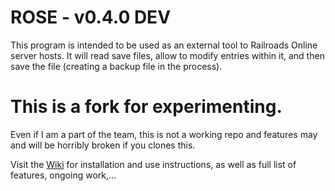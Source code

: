 # ROSE - v0.4.0 DEV

This program is intended to be used as an external tool to Railroads Online server hosts. It will read save files, allow to modify entries within it, and then save the file (creating a backup file in the process).

# This is a fork for experimenting.

Even if I am a part of the team, this is not a working repo and features may and will be horribly broken if you clones this.

Visit the [Wiki](https://github.com/JennyKmu/RRO_savefile_editor/wiki) for installation and use instructions, as well as full list of features, ongoing work,...
